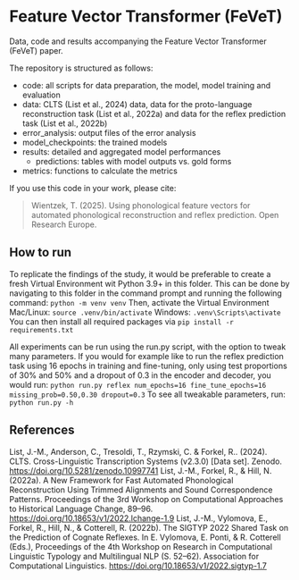 # Feature Vector Transformer (FeVeT)
Data, code and results accompanying the Feature Vector Transformer (FeVeT) paper.

The repository is structured as follows:
- code: all scripts for data preparation, the model, model training and evaluation
- data: CLTS (List et al., 2024) data, data for the proto-language reconstruction task (List et al., 2022a) and data for the reflex prediction task (List et al., 2022b)
- error_analysis: output files of the error analysis
- model_checkpoints: the trained models
- results: detailed and aggregated model performances
  - predictions: tables with model outputs vs. gold forms
- metrics: functions to calculate the metrics

If you use this code in your work, please cite:
> Wientzek, T. (2025). Using phonological feature vectors for automated phonological reconstruction and reflex prediction. Open Research Europe.

## How to run
To replicate the findings of the study, it would be preferable to create a fresh Virtual Environment wit Python 3.9+ in this folder.
This can be done by navigating to this folder in the command prompt and running the following command:
`python -m venv venv`
Then, activate the Virtual Environment
Mac/Linux:
`source .venv/bin/activate`
Windows:
`.venv\Scripts\activate`
You can then install all required packages via
`pip install -r requirements.txt`

All experiments can be run using the run.py script, with the option to tweak many parameters. 
If you would for example like to run the reflex prediction task using 16 epochs in training and fine-tuning, only using test proportions of 30% and 50% and a dropout of 0.3 in the encoder and decoder, you would run:
`python run.py reflex num_epochs=16 fine_tune_epochs=16 missing_prob=0.50,0.30 dropout=0.3`
To see all tweakable parameters, run:
`python run.py -h`


## References
List, J.-M., Anderson, C., Tresoldi, T., Rzymski, C. & Forkel, R.. (2024). CLTS. Cross-Linguistic Transcription Systems (v2.3.0) [Data set]. Zenodo. https://doi.org/10.5281/zenodo.10997741
List, J.-M., Forkel, R., & Hill, N. (2022a). A New Framework for Fast Automated Phonological Reconstruction Using Trimmed Alignments and Sound Correspondence Patterns. Proceedings of the 3rd Workshop on Computational Approaches to Historical Language Change, 89–96. https://doi.org/10.18653/v1/2022.lchange-1.9
List, J.-M., Vylomova, E., Forkel, R., Hill, N., & Cotterell, R. (2022b). The SIGTYP 2022 Shared Task on the Prediction of Cognate Reflexes. In E. Vylomova, E. Ponti, & R. Cotterell (Eds.), Proceedings of the 4th Workshop on Research in Computational Linguistic Typology and Multilingual NLP (S. 52–62). Association for Computational Linguistics. https://doi.org/10.18653/v1/2022.sigtyp-1.7

